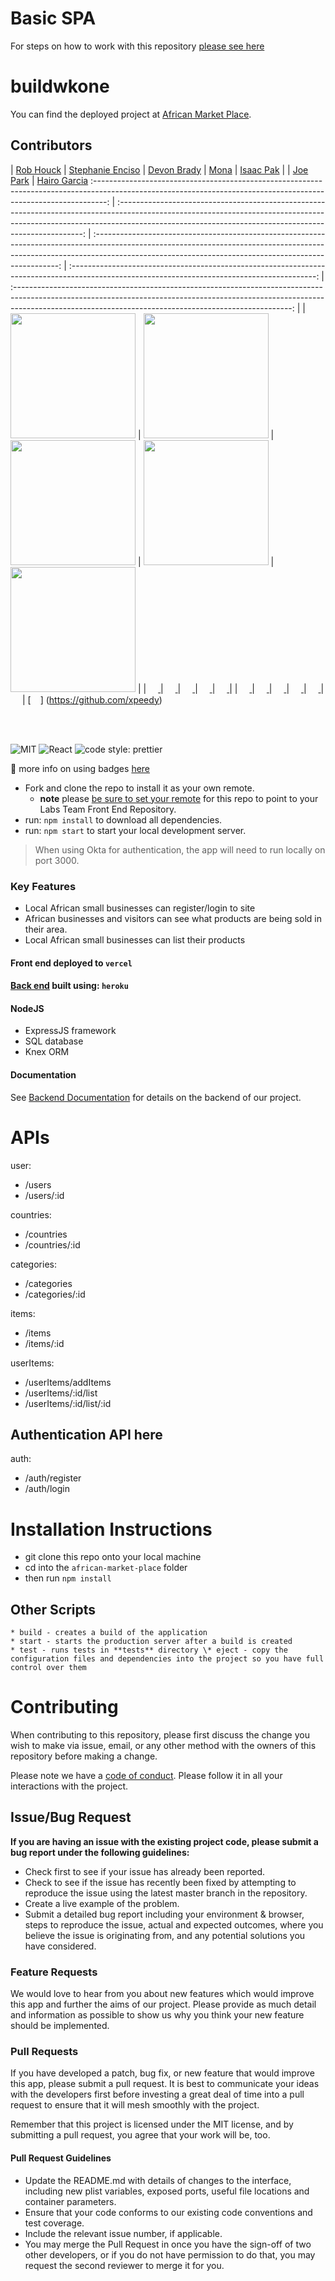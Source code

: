# Basic SPA

For steps on how to work with this repository [please see here](https://docs.labs.lambdaschool.com/labs-spa-starter/)

# buildwkone

You can find the deployed project at [African Market Place](https://front-end-one-nu.vercel.app/#menu).

## Contributors

| [Rob Houck](https://www.linkedin.com/in/robbhouck/) | [Stephanie Enciso](https://www.linkedin.com/in/stephanieenciso/) | [Devon Brady](https://www.linkedin.com/in/devon-brady-26bbaa148/) | [Mona](https://github.com/) | [Isaac Pak](https://www.linkedin.com/in/isaac-pak-78b72687/) |
| [Joe Park](https://www.linkedin.com/in/joepark) | [Hairo Garcia](https://www.linkedin.com/in/hairogarcia) :---------------------------------------------------------------------------------------------------------------------------------------------------------------: | :---------------------------------------------------------------------------------------------------------------------------------------------------------------------------------------------------------------------------------: | :---------------------------------------------------------------------------------------------------------------------------------------------------------------------------------------------------------------------------------: | :-------------------------------------------------------------------------------------------------------------------------------------------: | :---------------------------------------------------------------------------------------------------------------------------------------------------------------------------------------------------------------------------------: |
| [<img src="https://avatars.githubusercontent.com/u/57123769?s=400&u=0f465071104a36d41a96fcf7149c98f1219b4847&v=4" width = "200" />](https://github.com/rbhouck32) | [<img src="https://media-exp1.licdn.com/dms/image/C4E03AQHDayFlZOzjqg/profile-displayphoto-shrink_400_400/0/1605632211774?e=1618444800&v=beta&t=uStT0oGhfj3D9hqzaDbwLT2FOvgSbWO_bPlsl80pRpU" width = "200" />](https://github.com/) | [<img src="https://media-exp1.licdn.com/dms/image/C4E03AQGLgE1cBGcvtg/profile-displayphoto-shrink_400_400/0/1603214548419?e=1618444800&v=beta&t=N6Vp03a1dKeeDGYAqXpTUy1PTWV5zzsRFievaRIysF4" width = "200" />](https://github.com/) | [<img src="https://www.dalesjewelers.com/wp-content/uploads/2018/10/placeholder-silhouette-female.png" width = "200" />](https://github.com/) | [<img src="https://media-exp1.licdn.com/dms/image/C4D03AQHEMEd21bW1CQ/profile-displayphoto-shrink_400_400/0/1606151035662?e=1618444800&v=beta&t=xcZdZpmXL-3QFjC_CkRDCjPSN5oSDNwxlM-Vz_0OY6w" width = "200" />](https://github.com/) |
| [<img src="https://github.com/favicon.ico" width="15"> ](https://github.com/) | [<img src="https://github.com/favicon.ico" width="15"> ](https://github.com/honda0306) | [<img src="https://github.com/favicon.ico" width="15"> ](https://github.com/Mister-Corn) | [<img src="https://github.com/favicon.ico" width="15"> ](https://github.com/NandoTheessen) | [<img src="https://github.com/favicon.ico" width="15"> ](https://github.com/wvandolah) |
| [ <img src="https://static.licdn.com/sc/h/al2o9zrvru7aqj8e1x2rzsrca" width="15"> ](https://www.linkedin.com/) | [ <img src="https://static.licdn.com/sc/h/al2o9zrvru7aqj8e1x2rzsrca" width="15"> ](https://www.linkedin.com/) | [ <img src="https://static.licdn.com/sc/h/al2o9zrvru7aqj8e1x2rzsrca" width="15"> ](https://www.linkedin.com/) | [ <img src="https://static.licdn.com/sc/h/al2o9zrvru7aqj8e1x2rzsrca" width="15"> ](https://www.linkedin.com/) | [ <img src="https://static.licdn.com/sc/h/al2o9zrvru7aqj8e1x2rzsrca" width="15"> ](https://www.linkedin.com/) | [<img src="https://ca.slack-edge.com/ESZCHB482-U01ERJUAEAZ-dd277bd264b7-512" width="15">](https://github.com/roerark) | [<img src="https://ca.slack-edge.com/ESZCHB482-U01ERJUAEAZ-dd277bd264b7-512" width="15">] (https://github.com/xpeedy)

<br>
<br>

![MIT](https://img.shields.io/packagist/l/doctrine/orm.svg)
![React](https://img.shields.io/badge/react-v16.7.0--alpha.2-blue.svg)
![code style: prettier](https://img.shields.io/badge/code_style-prettier-ff69b4.svg?style=flat-square)

🚫 more info on using badges [here](https://github.com/badges/shields)

- Fork and clone the repo to install it as your own remote.
  - **note** please [be sure to set your remote](https://help.github.jp/enterprise/2.11/user/articles/changing-a-remote-s-url/) for this repo to point to your Labs Team Front End Repository.
- run: `npm install` to download all dependencies.
- run: `npm start` to start your local development server.

> When using Okta for authentication, the app will need to run locally on port 3000.

### Key Features

- Local African small businesses can register/login to site
- African businesses and visitors can see what products are being sold in their area.
- Local African small businesses can list their products

#### Front end deployed to `vercel`

#### [Back end](https://github.com/AfricanMarketPlace-TeamSimba/backend) built using: `heroku`

#### NodeJS

- ExpressJS framework
- SQL database
- Knex ORM

#### Documentation

See [Backend Documentation](https://app.swaggerhub.com/apis-docs/rbhouck32/African-MarketPlace/1.0.0#/) for details on the backend of our project.

# APIs

user:

- /users
- /users/:id

countries:

- /countries
- /countries/:id

categories:

- /categories
- /categories/:id

items:

- /items
- /items/:id

userItems:

- /userItems/addItems
- /userItems/:id/list
- /userItems/:id/list/:id

## Authentication API here

auth:

- /auth/register
- /auth/login

# Installation Instructions

- git clone this repo onto your local machine
- cd into the `african-market-place` folder
- then run `npm install`

## Other Scripts

    * build - creates a build of the application
    * start - starts the production server after a build is created
    * test - runs tests in **tests** directory \* eject - copy the configuration files and dependencies into the project so you have full control over them

# Contributing

When contributing to this repository, please first discuss the change you wish to make via issue, email, or any other method with the owners of this repository before making a change.

Please note we have a [code of conduct](./CODE_OF_CONDUCT.md). Please follow it in all your interactions with the project.

## Issue/Bug Request

**If you are having an issue with the existing project code, please submit a bug report under the following guidelines:**

- Check first to see if your issue has already been reported.
- Check to see if the issue has recently been fixed by attempting to reproduce the issue using the latest master branch in the repository.
- Create a live example of the problem.
- Submit a detailed bug report including your environment & browser, steps to reproduce the issue, actual and expected outcomes, where you believe the issue is originating from, and any potential solutions you have considered.

### Feature Requests

We would love to hear from you about new features which would improve this app and further the aims of our project. Please provide as much detail and information as possible to show us why you think your new feature should be implemented.

### Pull Requests

If you have developed a patch, bug fix, or new feature that would improve this app, please submit a pull request. It is best to communicate your ideas with the developers first before investing a great deal of time into a pull request to ensure that it will mesh smoothly with the project.

Remember that this project is licensed under the MIT license, and by submitting a pull request, you agree that your work will be, too.

#### Pull Request Guidelines

- Update the README.md with details of changes to the interface, including new plist variables, exposed ports, useful file locations and container parameters.
- Ensure that your code conforms to our existing code conventions and test coverage.
- Include the relevant issue number, if applicable.
- You may merge the Pull Request in once you have the sign-off of two other developers, or if you do not have permission to do that, you may request the second reviewer to merge it for you.

